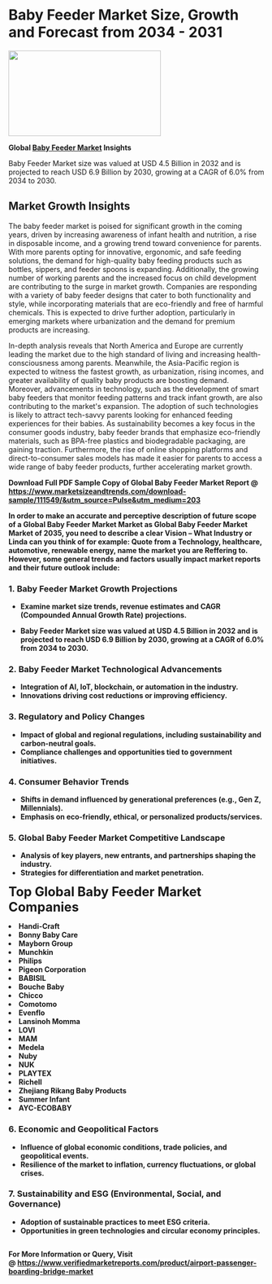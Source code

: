 <H1>Baby Feeder Market Size, Growth and Forecast from 2034 - 2031</H1><img class="aligncenter size-medium wp-image-584254" src="https://thirdeyenews.in/wp-content/uploads/2034/09/Global-Market-Research-300x168.jpeg" alt="" width="300" height="168" /><p><strong>Global&nbsp;<a href="https://www.marketsizeandtrends.com/download-sample/111549/&amp;utm_source=Pulse&amp;utm_medium=203">Baby Feeder Market</a> Insights</strong></p><p>Baby Feeder Market size was valued at USD 4.5 Billion in 2032 and is projected to reach USD 6.9 Billion by 2030, growing at a CAGR of 6.0% from 2034 to 2030.</p><p><h2>Market Growth Insights</h2> <p>The baby feeder market is poised for significant growth in the coming years, driven by increasing awareness of infant health and nutrition, a rise in disposable income, and a growing trend toward convenience for parents. With more parents opting for innovative, ergonomic, and safe feeding solutions, the demand for high-quality baby feeding products such as bottles, sippers, and feeder spoons is expanding. Additionally, the growing number of working parents and the increased focus on child development are contributing to the surge in market growth. Companies are responding with a variety of baby feeder designs that cater to both functionality and style, while incorporating materials that are eco-friendly and free of harmful chemicals. This is expected to drive further adoption, particularly in emerging markets where urbanization and the demand for premium products are increasing. <strong></strong> </p> <p>In-depth analysis reveals that North America and Europe are currently leading the market due to the high standard of living and increasing health-consciousness among parents. Meanwhile, the Asia-Pacific region is expected to witness the fastest growth, as urbanization, rising incomes, and greater availability of quality baby products are boosting demand. Moreover, advancements in technology, such as the development of smart baby feeders that monitor feeding patterns and track infant growth, are also contributing to the market's expansion. The adoption of such technologies is likely to attract tech-savvy parents looking for enhanced feeding experiences for their babies. As sustainability becomes a key focus in the consumer goods industry, baby feeder brands that emphasize eco-friendly materials, such as BPA-free plastics and biodegradable packaging, are gaining traction. Furthermore, the rise of online shopping platforms and direct-to-consumer sales models has made it easier for parents to access a wide range of baby feeder products, further accelerating market growth. <strong></p><p><span class=""><strong>Download Full PDF Sample Copy of Global Baby Feeder Market Report</strong> @ <a href="https://www.marketsizeandtrends.com/download-sample/111549/&amp;utm_source=Pulse&amp;utm_medium=203" target="_blank">https://www.marketsizeandtrends.com/download-sample/111549/&amp;utm_source=Pulse&amp;utm_medium=203</a></span></p><p>In order to make an accurate and perceptive description of future scope of a Global&nbsp;Baby Feeder Market Market as Global&nbsp;Baby Feeder Market Market of 2035, you need to describe a clear Vision &ndash; What Industry or Linda can you think of for example: Quote from a Technology, healthcare, automotive, renewable energy, name the market you are Reffering to. However, some general trends and factors usually impact market reports and their future outlook include:</p><h3>1.&nbsp;<strong>Baby Feeder Market Growth Projections</strong></h3><ul><li>Examine market size trends, revenue estimates and CAGR (Compounded Annual Growth Rate) projections.</li><li><p>Baby Feeder Market size was valued at USD 4.5 Billion in 2032 and is projected to reach USD 6.9 Billion by 2030, growing at a CAGR of 6.0% from 2034 to 2030.</p></li></ul><h3>2.&nbsp;<strong>Baby Feeder Market Technological Advancements</strong></h3><ul><li>Integration of AI, IoT, blockchain, or automation in the industry.</li><li>Innovations driving cost reductions or improving efficiency.</li></ul><h3>3.&nbsp;<strong>Regulatory and Policy Changes</strong></h3><ul><li>Impact of global and regional regulations, including sustainability and carbon-neutral goals.</li><li>Compliance challenges and opportunities tied to government initiatives.</li></ul><h3>4.&nbsp;<strong>Consumer Behavior Trends</strong></h3><ul><li>Shifts in demand influenced by generational preferences (e.g., Gen Z, Millennials).</li><li>Emphasis on eco-friendly, ethical, or personalized products/services.</li></ul><h3>5.&nbsp;<strong>Global Baby Feeder Market Competitive Landscape</strong></h3><ul><li>Analysis of key players, new entrants, and partnerships shaping the industry.</li><li>Strategies for differentiation and market penetration.</li></ul><p data-pm-slice="1 1 []"><span style="color: inherit; font-family: inherit; font-size: 25px;">Top Global Baby Feeder Market Companies</span></p><div class="" data-test-id=""><p><li>Handi-Craft</li><li> Bonny Baby Care</li><li> Mayborn Group</li><li> Munchkin</li><li> Philips</li><li> Pigeon Corporation</li><li> BABISIL</li><li> Bouche Baby</li><li> Chicco</li><li> Comotomo</li><li> Evenflo</li><li> Lansinoh Momma</li><li> LOVI</li><li> MAM</li><li> Medela</li><li> Nuby</li><li> NUK</li><li> PLAYTEX</li><li> Richell</li><li> Zhejiang Rikang Baby Products</li><li> Summer Infant</li><li> AYC-ECOBABY</li></p></div><h3>6.&nbsp;<strong>Economic and Geopolitical Factors</strong></h3><ul><li>Influence of global economic conditions, trade policies, and geopolitical events.</li><li>Resilience of the market to inflation, currency fluctuations, or global crises.</li></ul><h3>7.&nbsp;<strong>Sustainability and ESG (Environmental, Social, and Governance)</strong></h3><ul><li>Adoption of sustainable practices to meet ESG criteria.</li><li>Opportunities in green technologies and circular economy principles.</li></ul><h2><strong style="font-size: 14px;">For More Information or Query, Visit @&nbsp;</strong><a style="background-color: #ffffff; font-size: 14px;" href="https://www.marketsizeandtrends.com/report/baby-feeder-market/" target="_blank">https://www.verifiedmarketreports.com/product/airport-passenger-boarding-bridge-market</a></h2>
